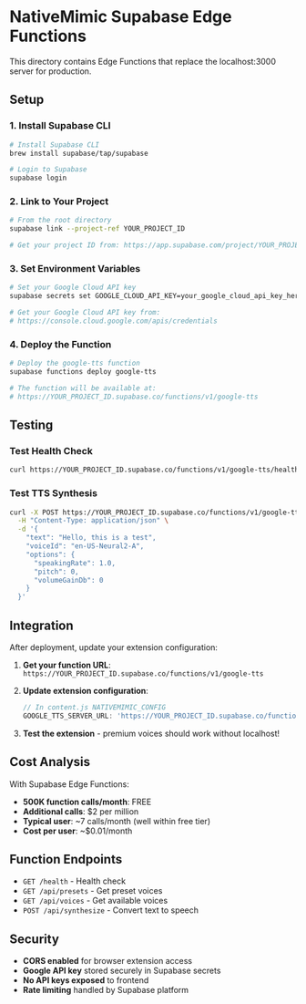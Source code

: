 # NativeMimic Supabase Edge Functions

This directory contains Edge Functions that replace the localhost:3000 server for production.

## Setup

### 1. Install Supabase CLI
```bash
# Install Supabase CLI
brew install supabase/tap/supabase

# Login to Supabase
supabase login
```

### 2. Link to Your Project
```bash
# From the root directory
supabase link --project-ref YOUR_PROJECT_ID

# Get your project ID from: https://app.supabase.com/project/YOUR_PROJECT/settings/general
```

### 3. Set Environment Variables
```bash
# Set your Google Cloud API key
supabase secrets set GOOGLE_CLOUD_API_KEY=your_google_cloud_api_key_here

# Get your Google Cloud API key from:
# https://console.cloud.google.com/apis/credentials
```

### 4. Deploy the Function
```bash
# Deploy the google-tts function
supabase functions deploy google-tts

# The function will be available at:
# https://YOUR_PROJECT_ID.supabase.co/functions/v1/google-tts
```

## Testing

### Test Health Check
```bash
curl https://YOUR_PROJECT_ID.supabase.co/functions/v1/google-tts/health
```

### Test TTS Synthesis
```bash
curl -X POST https://YOUR_PROJECT_ID.supabase.co/functions/v1/google-tts/api/synthesize \
  -H "Content-Type: application/json" \
  -d '{
    "text": "Hello, this is a test",
    "voiceId": "en-US-Neural2-A",
    "options": {
      "speakingRate": 1.0,
      "pitch": 0,
      "volumeGainDb": 0
    }
  }'
```

## Integration

After deployment, update your extension configuration:

1. **Get your function URL**: `https://YOUR_PROJECT_ID.supabase.co/functions/v1/google-tts`

2. **Update extension configuration**:
   ```javascript
   // In content.js NATIVEMIMIC_CONFIG
   GOOGLE_TTS_SERVER_URL: 'https://YOUR_PROJECT_ID.supabase.co/functions/v1/google-tts'
   ```

3. **Test the extension** - premium voices should work without localhost!

## Cost Analysis

With Supabase Edge Functions:
- **500K function calls/month**: FREE
- **Additional calls**: $2 per million
- **Typical user**: ~7 calls/month (well within free tier)
- **Cost per user**: ~$0.01/month

## Function Endpoints

- `GET /health` - Health check
- `GET /api/presets` - Get preset voices
- `GET /api/voices` - Get available voices  
- `POST /api/synthesize` - Convert text to speech

## Security

- **CORS enabled** for browser extension access
- **Google API key** stored securely in Supabase secrets
- **No API keys exposed** to frontend
- **Rate limiting** handled by Supabase platform
